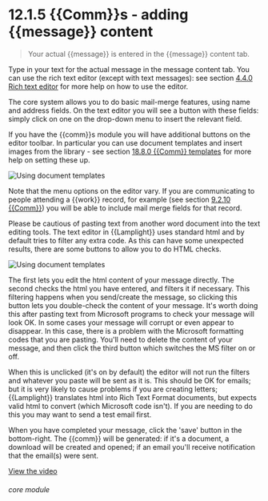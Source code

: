 # 12.1.5    {{Comm}}s - adding {{message}} content

> Your actual {{message}} is entered in the {{message}} content tab. 

Type in your text for the actual message in the message content tab. You can use the rich text editor (except with text messages): see section [4.4.0  Rich text editor](/help/index/v/{{version}}/p/4.4.0) for more help on how to use the editor.

The core system allows you to do basic mail-merge features, using name and address fields. On the text editor you will see a button with these fields: simply click on one on the drop-down menu to insert the relevant field.

If you have the {{comm}}s module you will have additional buttons on the editor toolbar. In particular you can use document templates and insert images from the library - see section [18.8.0  {{Comm}} templates](/help/index/v/{{version}}/p/18.8.0) for more help on setting these up.

![Using document templates]({{imgpath}}88a.png)

Note that the menu options on the editor vary. If you are communicating to people attending a {{work}} record, for example (see section [9.2.10  {{Comm}}](/help/index/v/{{version}}/p/9.2.10)) you will be able to include mail merge fields for that record.

Please be cautious of pasting text from another word document into the text editing tools. The text editor in {{Lamplight}} uses standard html and by default tries to filter any extra code. As this can have some unexpected results, there are some buttons to allow you to do HTML checks. 

![Using document templates]({{imgpath}}88b.png)

The first lets you edit the html content of your message directly. The second checks the html you have entered, and filters it if necessary. This filtering happens when you send/create the message, so clicking this button lets you double-check the content of your message. It's worth doing this after pasting text from Microsoft programs to check your message will look OK. In some cases your message will corrupt or even appear to disappear. In this case, there is a problem with the Microsoft formatting codes that you are pasting. You'll need to delete the content of your message, and then click the third button which switches the MS filter on or off. 

When this is unclicked (it's on by default) the editor will not run the filters and whatever you paste will be sent as it is. This should be OK for emails; but it is very likely to cause problems if you are creating letters; {{Lamplight}} translates html into Rich Text Format documents, but expects valid html to convert (which Microsoft code isn't). If you are needing to do this you may want to send a test email first. 

When you have completed your message, click the 'save' button in the bottom-right. The {{comm}} will be generated: if it's a document, a download will be created and opened; if an email you'll receive notification that the email(s) were sent. 

[View the video](/help/video/id/27)
###### core module

